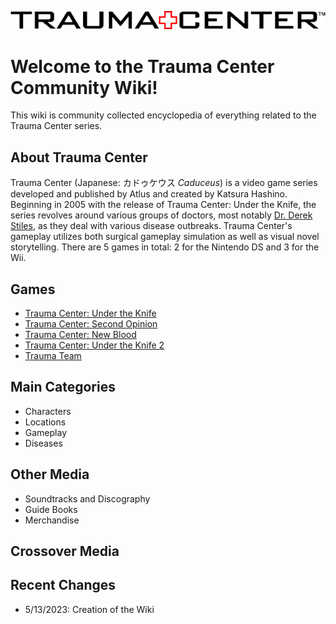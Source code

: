 ![Recurring Western logo for the series.](Trauma_center_logo.png)
# Welcome to the Trauma Center Community Wiki!

This wiki is community collected encyclopedia of everything related to the Trauma Center series.	

## About Trauma Center

Trauma Center (Japanese: カドゥケウス *Caduceus*) is a video game series developed and published by Atlus and created by Katsura Hashino. Beginning in 2005 with the release of Trauma Center: Under the Knife, the series revolves around various groups of doctors, most notably [Dr. Derek Stiles](games/so/characters/derek.md), as they deal with various disease outbreaks. Trauma Center's gameplay utilizes both surgical gameplay simulation as well as visual novel storytelling. There are 5 games in total: 2 for the Nintendo DS and 3 for the Wii. 

## Games

* [Trauma Center: Under the Knife](games/utk/utk.md)
* [Trauma Center: Second Opinion](games/so/so.md)
* [Trauma Center: New Blood](games/nb/nb.md)
* [Trauma Center: Under the Knife 2](games/utk2/utk2.md)
* [Trauma Team](games/tt/tt.md)

## Main Categories

* Characters
* Locations
* Gameplay
* Diseases

## Other Media

* Soundtracks and Discography
* Guide Books
* Merchandise

## Crossover Media

## Recent Changes

* 5/13/2023: Creation of the Wiki